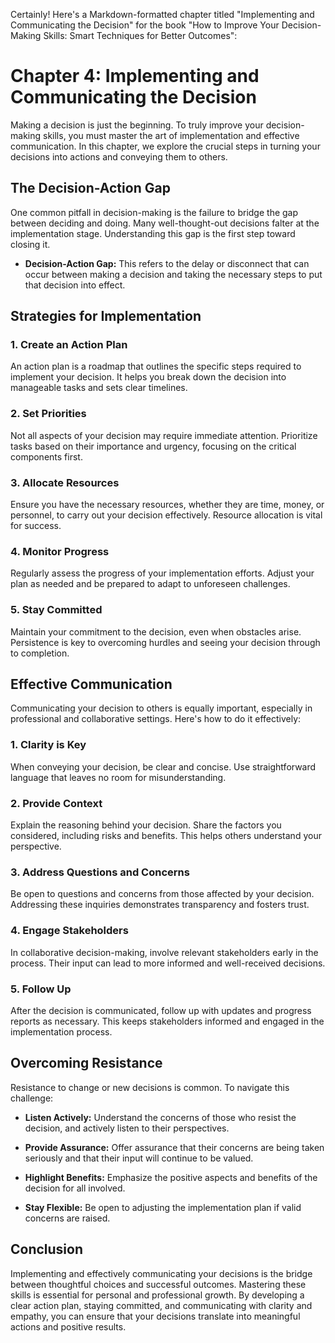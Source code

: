 Certainly! Here's a Markdown-formatted chapter titled "Implementing and Communicating the Decision" for the book "How to Improve Your Decision-Making Skills: Smart Techniques for Better Outcomes":

Chapter 4: Implementing and Communicating the Decision
======================================================

Making a decision is just the beginning. To truly improve your decision-making skills, you must master the art of implementation and effective communication. In this chapter, we explore the crucial steps in turning your decisions into actions and conveying them to others.

The Decision-Action Gap
-----------------------

One common pitfall in decision-making is the failure to bridge the gap between deciding and doing. Many well-thought-out decisions falter at the implementation stage. Understanding this gap is the first step toward closing it.

* **Decision-Action Gap:** This refers to the delay or disconnect that can occur between making a decision and taking the necessary steps to put that decision into effect.

Strategies for Implementation
-----------------------------

### 1. Create an Action Plan

An action plan is a roadmap that outlines the specific steps required to implement your decision. It helps you break down the decision into manageable tasks and sets clear timelines.

### 2. Set Priorities

Not all aspects of your decision may require immediate attention. Prioritize tasks based on their importance and urgency, focusing on the critical components first.

### 3. Allocate Resources

Ensure you have the necessary resources, whether they are time, money, or personnel, to carry out your decision effectively. Resource allocation is vital for success.

### 4. Monitor Progress

Regularly assess the progress of your implementation efforts. Adjust your plan as needed and be prepared to adapt to unforeseen challenges.

### 5. Stay Committed

Maintain your commitment to the decision, even when obstacles arise. Persistence is key to overcoming hurdles and seeing your decision through to completion.

Effective Communication
-----------------------

Communicating your decision to others is equally important, especially in professional and collaborative settings. Here's how to do it effectively:

### 1. Clarity is Key

When conveying your decision, be clear and concise. Use straightforward language that leaves no room for misunderstanding.

### 2. Provide Context

Explain the reasoning behind your decision. Share the factors you considered, including risks and benefits. This helps others understand your perspective.

### 3. Address Questions and Concerns

Be open to questions and concerns from those affected by your decision. Addressing these inquiries demonstrates transparency and fosters trust.

### 4. Engage Stakeholders

In collaborative decision-making, involve relevant stakeholders early in the process. Their input can lead to more informed and well-received decisions.

### 5. Follow Up

After the decision is communicated, follow up with updates and progress reports as necessary. This keeps stakeholders informed and engaged in the implementation process.

Overcoming Resistance
---------------------

Resistance to change or new decisions is common. To navigate this challenge:

* **Listen Actively:** Understand the concerns of those who resist the decision, and actively listen to their perspectives.

* **Provide Assurance:** Offer assurance that their concerns are being taken seriously and that their input will continue to be valued.

* **Highlight Benefits:** Emphasize the positive aspects and benefits of the decision for all involved.

* **Stay Flexible:** Be open to adjusting the implementation plan if valid concerns are raised.

Conclusion
----------

Implementing and effectively communicating your decisions is the bridge between thoughtful choices and successful outcomes. Mastering these skills is essential for personal and professional growth. By developing a clear action plan, staying committed, and communicating with clarity and empathy, you can ensure that your decisions translate into meaningful actions and positive results.
